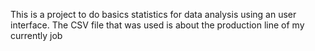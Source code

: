 This is a project to do basics statistics for data analysis using an user interface. The CSV file that was used is about the production line of my currently job
